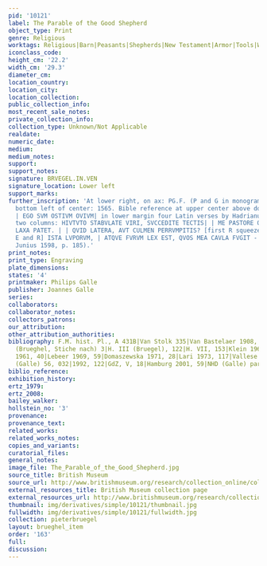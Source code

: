 ```yaml
---
pid: '10121'
label: The Parable of the Good Shepherd
object_type: Print
genre: Religious
worktags: Religious|Barn|Peasants|Shepherds|New Testament|Armor|Tools|Weaponry
iconclass_code:
height_cm: '22.2'
width_cm: '29.3'
diameter_cm:
location_country:
location_city:
location_collection:
public_collection_info:
most_recent_sale_notes:
private_collection_info:
collection_type: Unknown/Not Applicable
realdate:
numeric_date:
medium:
medium_notes:
support:
support_notes:
signature: BRVEGEL.IN.VEN
signature_location: Lower left
support_marks:
further_inscription: 'At lower right, on ax: PG.F. (P and G in monogram)| dated at
  bottom left of center: 1565. Bible reference at upper center above door: .IOHA.10.
  | EGO SVM OSTIVM OVIVM| in lower margin four Latin verses by Hadrianus Junius in
  two columns: HIVTVTO STABVLATE VIRI, SVCCEDITE TECTIS| | ME PASTORE OVIVM, IANVA
  LAXA PATET. | | QVID LATERA, AVT CULMEN PERRVMPITIS? [first R squeezed in between
  E and R] ISTA LVPORVM, | ATQVE FVRVM LEX EST, QVOS MEA CAVLA FVGIT - HAD. IVN (see
  Junius 1598, p. 185).'
print_notes:
print_type: Engraving
plate_dimensions:
states: '4'
printmaker: Philips Galle
publisher: Joannes Galle
series:
collaborators:
collaborator_notes:
collectors_patrons:
our_attribution:
other_attribution_authorities:
bibliography: F.M. hist. Pl., A 431B|Van Stolk 335|Van Bastelaer 1908, 122|Wurzbach
  (Brueghel, Stiche nach) 3|H. III (Bruegel), 122|H. VII, 153|Klein 1963, 63|Feinblatt
  1961, 40|Lebeer 1969, 59|Domaszewska 1971, 28|Lari 1973, 117|Vallese 1979, 73|TIB
  (Galle) 56, 032|1992, 122|GdZ, V, 18|Hamburg 2001, 59|NHD (Galle) part II, 146
biblio_reference:
exhibition_history:
ertz_1979:
ertz_2008:
bailey_walker:
hollstein_no: '3'
provenance:
provenance_text:
related_works:
related_works_notes:
copies_and_variants:
curatorial_files:
general_notes:
image_file: The_Parable_of_the_Good_Shepherd.jpg
source_title: British Museum
source_url: http://www.britishmuseum.org/research/collection_online/collection_object_details/collection_image_gallery.aspx
external_resources_title: British Museum collection page
external_resources_url: http://www.britishmuseum.org/research/collection_online/collection_object_details.aspx
thumbnail: img/derivatives/simple/10121/thumbnail.jpg
fullwidth: img/derivatives/simple/10121/fullwidth.jpg
collection: pieterbruegel
layout: brueghel_item
order: '163'
full:
discussion:
---
```

